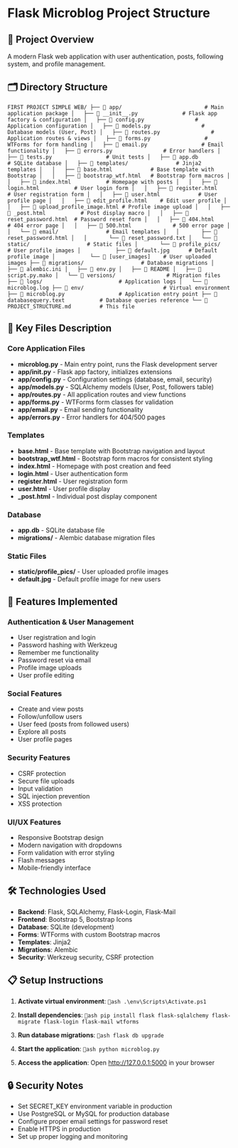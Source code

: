 # Flask Microblog Project Structure

## 📁 Project Overview
A modern Flask web application with user authentication, posts, following system, and profile management.

## 🗂️ Directory Structure

`
FIRST PROJECT SIMPLE WEB/
├── 📁 app/                          # Main application package
│   ├── 📄 __init__.py              # Flask app factory & configuration
│   ├── 📄 config.py                # Application configuration
│   ├── 📄 models.py                # Database models (User, Post)
│   ├── 📄 routes.py                # Application routes & views
│   ├── 📄 forms.py                 # WTForms for form handling
│   ├── 📄 email.py                 # Email functionality
│   ├── 📄 errors.py                # Error handlers
│   ├── 📄 tests.py                 # Unit tests
│   ├── 📄 app.db                   # SQLite database
│   ├── 📁 templates/               # Jinja2 templates
│   │   ├── 📄 base.html            # Base template with Bootstrap
│   │   ├── 📄 bootstrap_wtf.html   # Bootstrap form macros
│   │   ├── 📄 index.html           # Homepage with posts
│   │   ├── 📄 login.html           # User login form
│   │   ├── 📄 register.html        # User registration form
│   │   ├── 📄 user.html            # User profile page
│   │   ├── 📄 edit_profile.html    # Edit user profile
│   │   ├── 📄 upload_profile_image.html # Profile image upload
│   │   ├── 📄 _post.html           # Post display macro
│   │   ├── 📄 reset_password.html  # Password reset form
│   │   ├── 📄 404.html             # 404 error page
│   │   ├── 📄 500.html             # 500 error page
│   │   └── 📁 email/               # Email templates
│   │       ├── 📄 reset_password.html
│   │       └── 📄 reset_password.txt
│   └── 📁 static/                  # Static files
│       └── 📁 profile_pics/        # User profile images
│           ├── 📄 default.jpg      # Default profile image
│           └── 📄 [user_images]    # User uploaded images
├── 📁 migrations/                  # Database migrations
│   ├── 📄 alembic.ini
│   ├── 📄 env.py
│   ├── 📄 README
│   ├── 📄 script.py.mako
│   └── 📁 versions/                # Migration files
├── 📁 logs/                        # Application logs
│   └── 📄 microblog.log
├── 📁 env/                         # Virtual environment
├── 📄 microblog.py                 # Application entry point
├── 📄 databasequery.text           # Database queries reference
└── 📄 PROJECT_STRUCTURE.md         # This file
`

## 🔧 Key Files Description

### Core Application Files
- **microblog.py** - Main entry point, runs the Flask development server
- **app/__init__.py** - Flask app factory, initializes extensions
- **app/config.py** - Configuration settings (database, email, security)
- **app/models.py** - SQLAlchemy models (User, Post, followers table)
- **app/routes.py** - All application routes and view functions
- **app/forms.py** - WTForms form classes for validation
- **app/email.py** - Email sending functionality
- **app/errors.py** - Error handlers for 404/500 pages

### Templates
- **base.html** - Base template with Bootstrap navigation and layout
- **bootstrap_wtf.html** - Bootstrap form macros for consistent styling
- **index.html** - Homepage with post creation and feed
- **login.html** - User authentication form
- **register.html** - User registration form
- **user.html** - User profile display
- **_post.html** - Individual post display component

### Database
- **app.db** - SQLite database file
- **migrations/** - Alembic database migration files

### Static Files
- **static/profile_pics/** - User uploaded profile images
- **default.jpg** - Default profile image for new users

## 🚀 Features Implemented

### Authentication & User Management
- User registration and login
- Password hashing with Werkzeug
- Remember me functionality
- Password reset via email
- Profile image uploads
- User profile editing

### Social Features
- Create and view posts
- Follow/unfollow users
- User feed (posts from followed users)
- Explore all posts
- User profile pages

### Security Features
- CSRF protection
- Secure file uploads
- Input validation
- SQL injection prevention
- XSS protection

### UI/UX Features
- Responsive Bootstrap design
- Modern navigation with dropdowns
- Form validation with error styling
- Flash messages
- Mobile-friendly interface

## 🛠️ Technologies Used

- **Backend**: Flask, SQLAlchemy, Flask-Login, Flask-Mail
- **Frontend**: Bootstrap 5, Bootstrap Icons
- **Database**: SQLite (development)
- **Forms**: WTForms with custom Bootstrap macros
- **Templates**: Jinja2
- **Migrations**: Alembic
- **Security**: Werkzeug security, CSRF protection

## 📋 Setup Instructions

1. **Activate virtual environment**:
   `ash
   .\env\Scripts\Activate.ps1
   `

2. **Install dependencies**:
   `ash
   pip install flask flask-sqlalchemy flask-migrate flask-login flask-mail wtforms
   `

3. **Run database migrations**:
   `ash
   flask db upgrade
   `

4. **Start the application**:
   `ash
   python microblog.py
   `

5. **Access the application**:
   Open http://127.0.0.1:5000 in your browser

## 🔒 Security Notes

- Set SECRET_KEY environment variable in production
- Use PostgreSQL or MySQL for production database
- Configure proper email settings for password reset
- Enable HTTPS in production
- Set up proper logging and monitoring
